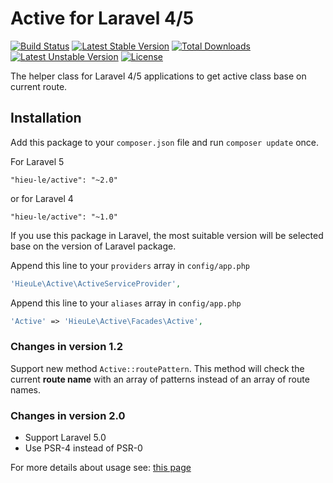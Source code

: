 Active for Laravel 4/5
======
[![Build Status](https://travis-ci.org/letrunghieu/active.png?branch=master)](https://travis-ci.org/letrunghieu/active)
[![Latest Stable Version](https://poser.pugx.org/hieu-le/active/v/stable.svg)](https://packagist.org/packages/hieu-le/active) [![Total Downloads](https://poser.pugx.org/hieu-le/active/downloads.svg)](https://packagist.org/packages/hieu-le/active) [![Latest Unstable Version](https://poser.pugx.org/hieu-le/active/v/unstable.svg)](https://packagist.org/packages/hieu-le/active) [![License](https://poser.pugx.org/hieu-le/active/license.svg)](https://packagist.org/packages/hieu-le/active)

The helper class for Laravel 4/5 applications to get active class base on current route.
## Installation

Add this package to your `composer.json` file and run `composer update` once.

For Laravel 5

```
"hieu-le/active": "~2.0"
```

or for Laravel 4

```
"hieu-le/active": "~1.0"
```

If you use this package in Laravel, the most suitable version will be selected base on the version of Laravel package.

Append this line to your `providers` array in `config/app.php`

```php
'HieuLe\Active\ActiveServiceProvider',
```

Append this line to your `aliases` array in `config/app.php`

```php
'Active' => 'HieuLe\Active\Facades\Active',
```

### Changes in version 1.2
Support new method `Active::routePattern`. This method will check the current **route name** with an array of patterns instead of an array of route names.

### Changes in version 2.0

* Support Laravel 5.0
* Use PSR-4 instead of PSR-0

For more details about usage see: [this page](http://www.hieule.info/products/active-class-helper-laravel-4/)
